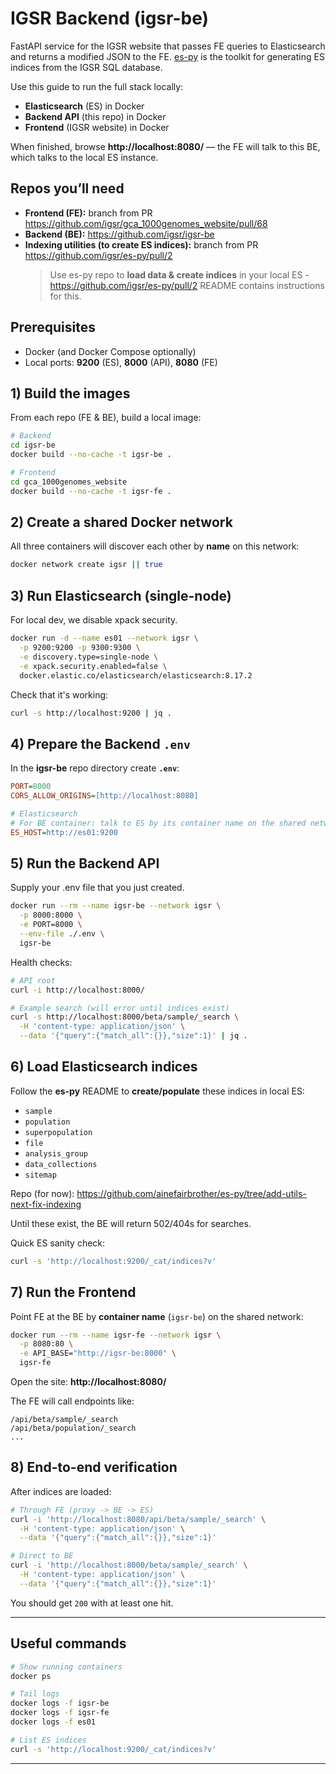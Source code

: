 # IGSR Backend (igsr-be)

FastAPI service for the IGSR website that passes FE queries to Elasticsearch and returns a modified JSON to the FE.
[es-py](https://github.com/igsr/es-py) is the toolkit for generating ES indices from the IGSR SQL database.

Use this guide to run the full stack locally:

- **Elasticsearch** (ES) in Docker
- **Backend API** (this repo) in Docker
- **Frontend** (IGSR website) in Docker

When finished, browse **http://localhost:8080/** — the FE will talk to this BE, which talks to the local ES instance.

## Repos you’ll need

- **Frontend (FE):** branch from PR https://github.com/igsr/gca_1000genomes_website/pull/68
- **Backend (BE):** https://github.com/igsr/igsr-be
- **Indexing utilities (to create ES indices):** branch from PR https://github.com/igsr/es-py/pull/2
  > Use es-py repo to **load data & create indices** in your local ES - https://github.com/igsr/es-py/pull/2 README contains instructions for this.

## Prerequisites

- Docker (and Docker Compose optionally)
- Local ports: **9200** (ES), **8000** (API), **8080** (FE)

## 1) Build the images

From each repo (FE & BE), build a local image:

```bash
# Backend
cd igsr-be
docker build --no-cache -t igsr-be .

# Frontend
cd gca_1000genomes_website
docker build --no-cache -t igsr-fe .
```

## 2) Create a shared Docker network

All three containers will discover each other by **name** on this network:

```bash
docker network create igsr || true
```

## 3) Run Elasticsearch (single-node)

For local dev, we disable xpack security.

```bash
docker run -d --name es01 --network igsr \
  -p 9200:9200 -p 9300:9300 \
  -e discovery.type=single-node \
  -e xpack.security.enabled=false \
  docker.elastic.co/elasticsearch/elasticsearch:8.17.2
```

Check that it's working:

```bash
curl -s http://localhost:9200 | jq .
```

## 4) Prepare the Backend `.env`

In the **igsr-be** repo directory create **`.env`**:

```ini
PORT=8000
CORS_ALLOW_ORIGINS=[http://localhost:8080]

# Elasticsearch
# For BE container: talk to ES by its container name on the shared network
ES_HOST=http://es01:9200
```

## 5) Run the Backend API

Supply your .env file that you just created.

```bash
docker run --rm --name igsr-be --network igsr \
  -p 8000:8000 \
  -e PORT=8000 \
  --env-file ./.env \
  igsr-be
```

Health checks:

```bash
# API root
curl -i http://localhost:8000/

# Example search (will error until indices exist)
curl -s http://localhost:8000/beta/sample/_search \
  -H 'content-type: application/json' \
  --data '{"query":{"match_all":{}},"size":1}' | jq .
```

## 6) Load Elasticsearch indices

Follow the **es-py** README to **create/populate** these indices in local ES:

- `sample`
- `population`
- `superpopulation`
- `file`
- `analysis_group`
- `data_collections`
- `sitemap`

Repo (for now): https://github.com/ainefairbrother/es-py/tree/add-utils-next-fix-indexing

Until these exist, the BE will return 502/404s for searches.

Quick ES sanity check:

```bash
curl -s 'http://localhost:9200/_cat/indices?v'
```

## 7) Run the Frontend

Point FE at the BE by **container name** (`igsr-be`) on the shared network:

```bash
docker run --rm --name igsr-fe --network igsr \
  -p 8080:80 \
  -e API_BASE="http://igsr-be:8000" \
  igsr-fe
```

Open the site: **http://localhost:8080/**

The FE will call endpoints like:

```
/api/beta/sample/_search
/api/beta/population/_search
...
```

## 8) End-to-end verification

After indices are loaded:

```bash
# Through FE (proxy -> BE -> ES)
curl -i 'http://localhost:8080/api/beta/sample/_search' \
  -H 'content-type: application/json' \
  --data '{"query":{"match_all":{}},"size":1}'

# Direct to BE
curl -i 'http://localhost:8000/beta/sample/_search' \
  -H 'content-type: application/json' \
  --data '{"query":{"match_all":{}},"size":1}'
```

You should get `200` with at least one hit.

---

## Useful commands

```bash
# Show running containers
docker ps

# Tail logs
docker logs -f igsr-be
docker logs -f igsr-fe
docker logs -f es01

# List ES indices
curl -s 'http://localhost:9200/_cat/indices?v'
```

---
